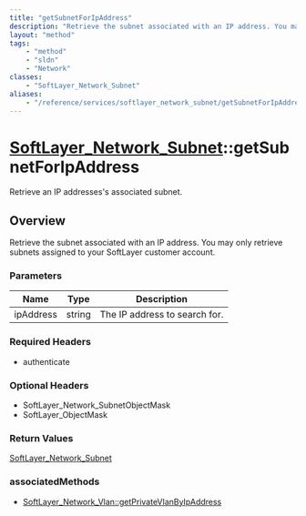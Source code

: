 ```yaml
---
title: "getSubnetForIpAddress"
description: "Retrieve the subnet associated with an IP address. You may only retrieve subnets assigned to your SoftLayer customer acc... "
layout: "method"
tags:
    - "method"
    - "sldn"
    - "Network"
classes:
    - "SoftLayer_Network_Subnet"
aliases:
    - "/reference/services/softlayer_network_subnet/getSubnetForIpAddress"
---
```

# [SoftLayer_Network_Subnet](/reference/services/SoftLayer_Network_Subnet)::getSubnetForIpAddress

Retrieve an IP addresses's associated subnet.


## Overview 
Retrieve the subnet associated with an IP address. You may only retrieve subnets assigned to your SoftLayer customer account. 

### Parameters 
|Name | Type | Description |
| --- | --- | --- |
|ipAddress| string| The IP address to search for.|


### Required Headers
* authenticate

### Optional Headers
* SoftLayer_Network_SubnetObjectMask
* SoftLayer_ObjectMask

### Return Values
<a href='/reference/datatypes/SoftLayer_Network_Subnet'>SoftLayer_Network_Subnet </a>


### associatedMethods

*  [SoftLayer_Network_Vlan::getPrivateVlanByIpAddress](/reference/services/SoftLayer_Network_Vlan/getPrivateVlanByIpAddress )

